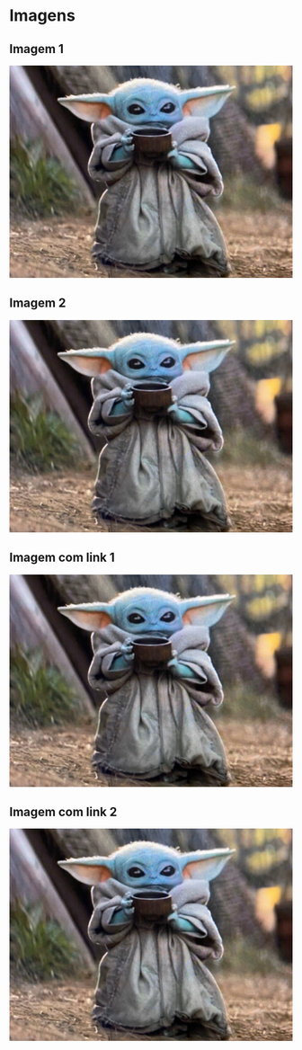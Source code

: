 # Imagens

## Imagem 1
![Markdown](../images/image.jpeg)

## Imagem 2
[image]: ../images/image.jpeg
![Markdown][image]

## Imagem com link 1
[![Markdown](../images/image.jpeg)](https://google.com)

## Imagem com link 2
[![Markdown][image-thumbs]][image-url]

[image-thumbs]: ../images/image.jpeg
[image-url]: https://google.com
